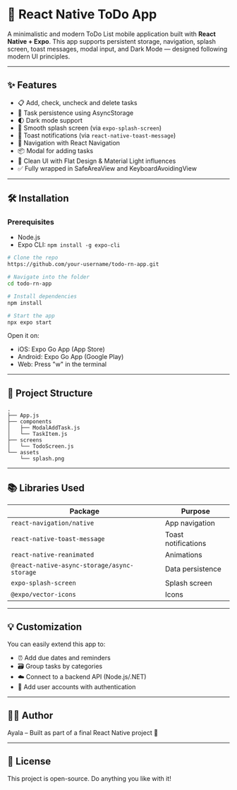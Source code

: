 # 📱 React Native ToDo App

A minimalistic and modern ToDo List mobile application built with **React Native + Expo**. This app supports persistent storage, navigation, splash screen, toast messages, modal input, and Dark Mode — designed following modern UI principles.

---

## ✨ Features

- 📋 Add, check, uncheck and delete tasks
- 💾 Task persistence using AsyncStorage
- 🌓 Dark mode support
- 🌊 Smooth splash screen (via `expo-splash-screen`)
- 🚀 Toast notifications (via `react-native-toast-message`)
- 🧭 Navigation with React Navigation
- 📦 Modal for adding tasks
- 🎨 Clean UI with Flat Design & Material Light influences
- ✅ Fully wrapped in SafeAreaView and KeyboardAvoidingView

---

## 🛠️ Installation

### Prerequisites
- Node.js
- Expo CLI: `npm install -g expo-cli`

```bash
# Clone the repo
https://github.com/your-username/todo-rn-app.git

# Navigate into the folder
cd todo-rn-app

# Install dependencies
npm install

# Start the app
npx expo start
```

Open it on:
- iOS: Expo Go App (App Store)
- Android: Expo Go App (Google Play)
- Web: Press "w" in the terminal

---

## 📂 Project Structure

```
.
├── App.js
├── components
│   ├── ModalAddTask.js
│   └── TaskItem.js
├── screens
│   └── TodoScreen.js
└── assets
    └── splash.png
```

---

## 📚 Libraries Used

| Package | Purpose |
|--------|---------|
| `react-navigation/native` | App navigation |
| `react-native-toast-message` | Toast notifications |
| `react-native-reanimated` | Animations |
| `@react-native-async-storage/async-storage` | Data persistence |
| `expo-splash-screen` | Splash screen |
| `@expo/vector-icons` | Icons |

---

## 💡 Customization
You can easily extend this app to:
- ⏰ Add due dates and reminders
- 🗃️ Group tasks by categories
- ☁️ Connect to a backend API (Node.js/.NET)
- 💬 Add user accounts with authentication

---

## 🧑‍💻 Author
Ayala – Built as part of a final React Native project 🧡

---

## 📜 License
This project is open-source. Do anything you like with it!

